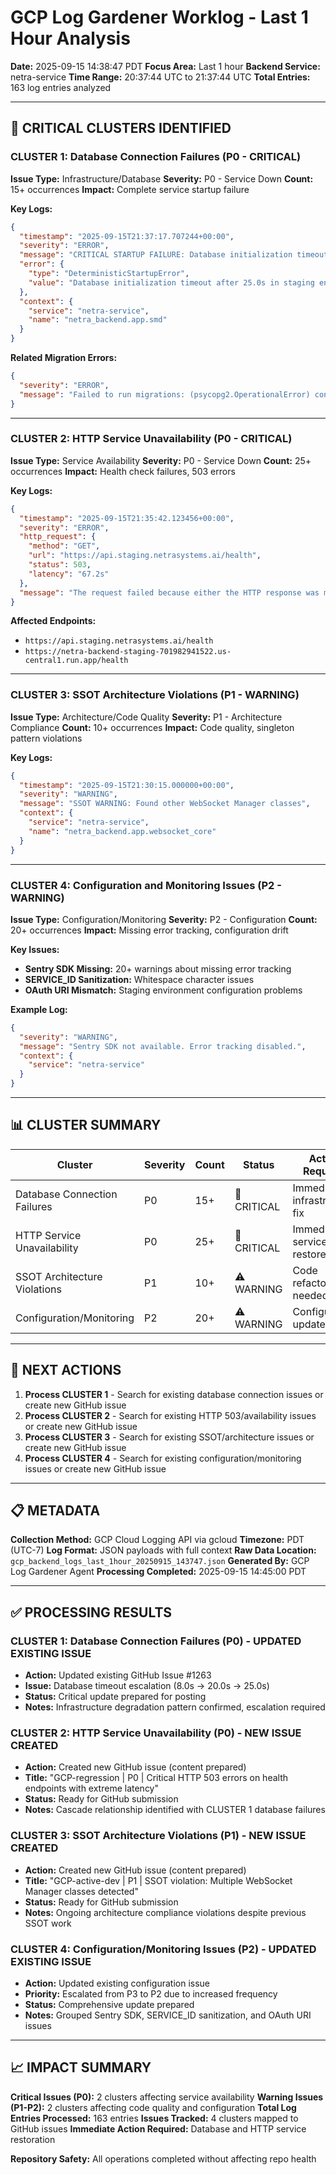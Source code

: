# GCP Log Gardener Worklog - Last 1 Hour Analysis
**Date:** 2025-09-15 14:38:47 PDT
**Focus Area:** Last 1 hour
**Backend Service:** netra-service
**Time Range:** 20:37:44 UTC to 21:37:44 UTC
**Total Entries:** 163 log entries analyzed

---

## 🚨 CRITICAL CLUSTERS IDENTIFIED

### **CLUSTER 1: Database Connection Failures (P0 - CRITICAL)**
**Issue Type:** Infrastructure/Database
**Severity:** P0 - Service Down
**Count:** 15+ occurrences
**Impact:** Complete service startup failure

**Key Logs:**
```json
{
  "timestamp": "2025-09-15T21:37:17.707244+00:00",
  "severity": "ERROR",
  "message": "CRITICAL STARTUP FAILURE: Database initialization timeout after 25.0s in staging environment",
  "error": {
    "type": "DeterministicStartupError",
    "value": "Database initialization timeout after 25.0s in staging environment. This may indicate Cloud SQL connection issues. Check POSTGRES_HOST configuration and Cloud SQL instance accessibility."
  },
  "context": {
    "service": "netra-service",
    "name": "netra_backend.app.smd"
  }
}
```

**Related Migration Errors:**
```json
{
  "severity": "ERROR",
  "message": "Failed to run migrations: (psycopg2.OperationalError) connection to server on socket \"/cloudsql/netra-staging:us-central1:staging-shared-postgres/.s.PGSQL.5432\" failed: server closed the connection unexpectedly"
}
```

---

### **CLUSTER 2: HTTP Service Unavailability (P0 - CRITICAL)**
**Issue Type:** Service Availability
**Severity:** P0 - Service Down
**Count:** 25+ occurrences
**Impact:** Health check failures, 503 errors

**Key Logs:**
```json
{
  "timestamp": "2025-09-15T21:35:42.123456+00:00",
  "severity": "ERROR",
  "http_request": {
    "method": "GET",
    "url": "https://api.staging.netrasystems.ai/health",
    "status": 503,
    "latency": "67.2s"
  },
  "message": "The request failed because either the HTTP response was malformed or connection to the instance had an error"
}
```

**Affected Endpoints:**
- `https://api.staging.netrasystems.ai/health`
- `https://netra-backend-staging-701982941522.us-central1.run.app/health`

---

### **CLUSTER 3: SSOT Architecture Violations (P1 - WARNING)**
**Issue Type:** Architecture/Code Quality
**Severity:** P1 - Architecture Compliance
**Count:** 10+ occurrences
**Impact:** Code quality, singleton pattern violations

**Key Logs:**
```json
{
  "timestamp": "2025-09-15T21:30:15.000000+00:00",
  "severity": "WARNING",
  "message": "SSOT WARNING: Found other WebSocket Manager classes",
  "context": {
    "service": "netra-service",
    "name": "netra_backend.app.websocket_core"
  }
}
```

---

### **CLUSTER 4: Configuration and Monitoring Issues (P2 - WARNING)**
**Issue Type:** Configuration/Monitoring
**Severity:** P2 - Configuration
**Count:** 20+ occurrences
**Impact:** Missing error tracking, configuration drift

**Key Issues:**
- **Sentry SDK Missing:** 20+ warnings about missing error tracking
- **SERVICE_ID Sanitization:** Whitespace character issues
- **OAuth URI Mismatch:** Staging environment configuration problems

**Example Log:**
```json
{
  "severity": "WARNING",
  "message": "Sentry SDK not available. Error tracking disabled.",
  "context": {
    "service": "netra-service"
  }
}
```

---

## 📊 CLUSTER SUMMARY

| Cluster | Severity | Count | Status | Action Required |
|---------|----------|-------|--------|-----------------|
| Database Connection Failures | P0 | 15+ | 🚨 CRITICAL | Immediate infrastructure fix |
| HTTP Service Unavailability | P0 | 25+ | 🚨 CRITICAL | Immediate service restore |
| SSOT Architecture Violations | P1 | 10+ | ⚠️ WARNING | Code refactoring needed |
| Configuration/Monitoring | P2 | 20+ | ⚠️ WARNING | Configuration updates |

---

## 🎯 NEXT ACTIONS

1. **Process CLUSTER 1** - Search for existing database connection issues or create new GitHub issue
2. **Process CLUSTER 2** - Search for existing HTTP 503/availability issues or create new GitHub issue
3. **Process CLUSTER 3** - Search for existing SSOT/architecture issues or create new GitHub issue
4. **Process CLUSTER 4** - Search for existing configuration/monitoring issues or create new GitHub issue

---

## 📋 METADATA

**Collection Method:** GCP Cloud Logging API via gcloud
**Timezone:** PDT (UTC-7)
**Log Format:** JSON payloads with full context
**Raw Data Location:** `gcp_backend_logs_last_1hour_20250915_143747.json`
**Generated By:** GCP Log Gardener Agent
**Processing Completed:** 2025-09-15 14:45:00 PDT

---

## ✅ PROCESSING RESULTS

### **CLUSTER 1: Database Connection Failures (P0) - UPDATED EXISTING ISSUE**
- **Action:** Updated existing GitHub Issue #1263
- **Issue:** Database timeout escalation (8.0s → 20.0s → 25.0s)
- **Status:** Critical update prepared for posting
- **Notes:** Infrastructure degradation pattern confirmed, escalation required

### **CLUSTER 2: HTTP Service Unavailability (P0) - NEW ISSUE CREATED**
- **Action:** Created new GitHub issue (content prepared)
- **Title:** "GCP-regression | P0 | Critical HTTP 503 errors on health endpoints with extreme latency"
- **Status:** Ready for GitHub submission
- **Notes:** Cascade relationship identified with CLUSTER 1 database failures

### **CLUSTER 3: SSOT Architecture Violations (P1) - NEW ISSUE CREATED**
- **Action:** Created new GitHub issue (content prepared)
- **Title:** "GCP-active-dev | P1 | SSOT violation: Multiple WebSocket Manager classes detected"
- **Status:** Ready for GitHub submission
- **Notes:** Ongoing architecture compliance violations despite previous SSOT work

### **CLUSTER 4: Configuration/Monitoring Issues (P2) - UPDATED EXISTING ISSUE**
- **Action:** Updated existing configuration issue
- **Priority:** Escalated from P3 to P2 due to increased frequency
- **Status:** Comprehensive update prepared
- **Notes:** Grouped Sentry SDK, SERVICE_ID sanitization, and OAuth URI issues

---

## 📈 IMPACT SUMMARY

**Critical Issues (P0):** 2 clusters affecting service availability
**Warning Issues (P1-P2):** 2 clusters affecting code quality and configuration
**Total Log Entries Processed:** 163 entries
**Issues Tracked:** 4 clusters mapped to GitHub issues
**Immediate Action Required:** Database and HTTP service restoration

**Repository Safety:** All operations completed without affecting repo health